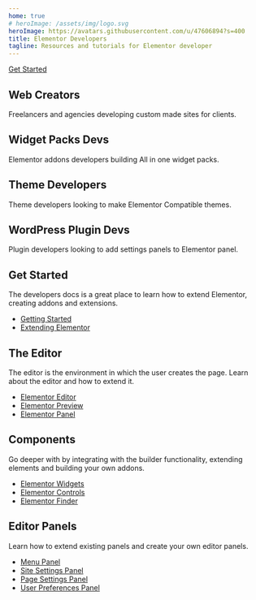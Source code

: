 ```yaml
---
home: true
# heroImage: /assets/img/logo.svg
heroImage: https://avatars.githubusercontent.com/u/47606894?s=400
title: Elementor Developers
tagline: Resources and tutorials for Elementor developer
---
```


<p class="action">
  <a href="/docs/" class="action-button">Get Started</a>
</p>

<div class="user-types">

  <div class="user-type">
    <h2>Web Creators</h2>
    <p>Freelancers and agencies developing custom made sites for clients.</p>
  </div>

  <div class="user-type">
    <h2>Widget Packs Devs</h2>
    <p>Elementor addons developers building All in one widget packs.</p>
  </div>

  <div class="user-type">
    <h2>Theme Developers</h2>
    <p>Theme developers looking to make Elementor Compatible themes.</p>
  </div>

  <div class="user-type">
    <h2>WordPress Plugin Devs</h2>
    <p>Plugin developers looking to add settings panels to Elementor panel.</p>
  </div>

</div>

<div class="features">

  <div class="feature">
    <h2>Get Started</h2>
    <p>The developers docs is a great place to learn how to extend Elementor, creating addons and extensions.</p>
    <ul>
      <li><a href="/docs/">Getting Started</a></li>
      <li><a href="/docs/extending-elementor">Extending Elementor</a></li>
    </ul>
  </div>

  <div class="feature">
    <h2>The Editor</h2>
    <p>The editor is the environment in which the user creates the page. Learn about the editor and how to extend it.</p>
    <ul>
      <li><a href="/editor/elementor-editor">Elementor Editor</a></li>
      <li><a href="/editor/elementor-preview">Elementor Preview</a></li>
      <li><a href="/editor/elementor-panel">Elementor Panel</a></li>
    </ul>
  </div>

  <div class="feature">
    <h2>Components</h2>
    <p>Go deeper with by integrating with the builder functionality, extending elements and building your own addons.</p>
    <ul>
      <li><a href="/widgets/">Elementor Widgets</a></li>
      <li><a href="/controls/">Elementor Controls</a></li>
      <li><a href="/finder/">Elementor Finder</a></li>
    </ul>
  </div>

  <div class="feature">
    <h2>Editor Panels</h2>
    <p>Learn how to extend existing panels and create your own editor panels.</p>
    <ul>
      <li><a href="/editor/menu-panel">Menu Panel</a></li>
      <li><a href="/editor/site-settings-panel">Site Settings Panel</a></li>
      <li><a href="/editor/page-settings-panel">Page Settings Panel</a></li>
      <li><a href="/editor/user-preferences-panel">User Preferences Panel</a></li>
    </ul>
  </div>

</div>
